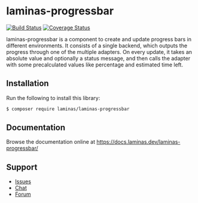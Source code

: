 # laminas-progressbar

[![Build Status](https://travis-ci.com/laminas/laminas-progressbar.svg?branch=master)](https://travis-ci.com/laminas/laminas-progressbar)
[![Coverage Status](https://coveralls.io/repos/github/laminas/laminas-progressbar/badge.svg?branch=master)](https://coveralls.io/github/laminas/laminas-progressbar?branch=master)

laminas-progressbar is a component to create and update progress bars in different
environments. It consists of a single backend, which outputs the progress through
one of the multiple adapters. On every update, it takes an absolute value and
optionally a status message, and then calls the adapter with some precalculated
values like percentage and estimated time left.

## Installation

Run the following to install this library:

```bash
$ composer require laminas/laminas-progressbar
```

## Documentation

Browse the documentation online at https://docs.laminas.dev/laminas-progressbar/

## Support

* [Issues](https://github.com/laminas/laminas-progressbar/issues/)
* [Chat](https://laminas.dev/chat/)
* [Forum](https://discourse.laminas.dev/)
